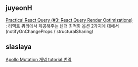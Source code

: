 <h2>juyeonH</h2><a href="https://www.notion.so/study66/3-React-Query-Render-Optimizations-a368ddc7dbed4c26b868252f442f619f">Practical React Query (#3: React Query Render Optimizations)</a><br>: 리액트 쿼리에서 제공해주는 렌더 최적화 옵션 2가지에 대해서(notifyOnChangeProps / structuralSharing<em>)</em><h2>slaslaya</h2><a href="https://study66.notion.site/22-05-07-lift-off-part4-Mutation-c46e60c1e91748a09bc451f7efcdc4af">Apollo Mutation 개념 tutorial 번역</a>